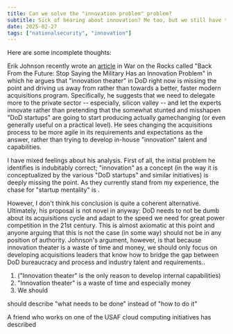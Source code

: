 ```yaml
---
title: Can we solve the "innovation problem" problem?
subtitle: Sick of hearing about innovation? Me too, but we still have to do it
date: 2025-02-27
tags: ["nationalsecurity", "innovation"]
---
```


Here are some incomplete thoughts:

Erik Johnson recently wrote an [article](https://warontherocks.com/2023/02/back-from-the-future-stop-saying-the-military-has-an-innovation-problem/) in War on the Rocks called "Back From the Future: Stop Saying the Military Has an Innovation Problem" in which he argues that "innovation theater" in DoD right now is missing the point and driving us away from rather than towards a better, faster modern acquisitions program. Specifically, he suggests that we need to delegate more to the private sector -- especially, silicon valley -- and let the experts innovate rather than pretending that the somewhat stunted and misshapen "DoD startups" are going to start producing actually gamechanging (or even generally useful on a practical level). He sees changing the acquisitions process to be more agile in its requirements and expectations as the answer, rather than trying to develop in-house "innovation" talent and capabilities. 

I have mixed feelings about his analysis. First of all, the initial problem he identifies is indubitably correct; "innovation" as a concept (in the way it is conceptualized by the various "DoD startups" and similar initiatives) is deeply missing the point. As they currently stand from my experience, the chase for "startup mentality" is . 

However, I don't think his conclusion is quite a coherent alternative. Ultimately, his proposal is not novel in anyway: DoD needs to not be dumb about its acquisitions cycle and adapt to the speed we need for great power competition in the 21st century. This is almost axiomatic at this point and anyone arguing that this is not the case (in some way) should not be in any position of authority. Johnson's argument, however, is that because innovation theater is a waste of time and money, we should only focus on developing acquisitions leaders that know how to bridge the gap between DoD bureaucracy and process and industry talent and requirements..


1) ("Innovation theater" is the only reason to develop internal capabilities)
2) "Innovation theater" is a waste of time and especially money
3) We should 

 should describe "what needs to be done" instead of "how to do it"
 
 A friend who works on one of the USAF cloud computing initiatives has described